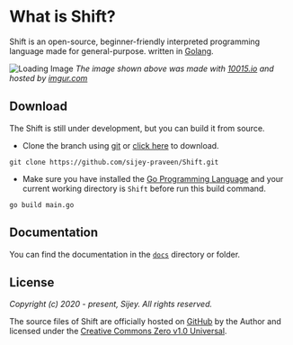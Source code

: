 # What is Shift?

Shift is an open-source, beginner-friendly interpreted programming language made for general-purpose. written in [Golang](https://go.dev/).

![Loading Image](https://i.imgur.com/PWApeD1.png)
*The image shown above was made with [10015.io](https://10015.io/tools/code-to-image-converter) and hosted by [imgur.com](https://imgur.com)*

## Download

The Shift is still under development, but you can build it from source.

- Clone the branch using [git](https://git-scm.com/) or [click here](https://github.com/sijey-praveen/Shift/archive/refs/heads/Sijey.zip) to download.
```
git clone https://github.com/sijey-praveen/Shift.git
```

- Make sure you have installed the [Go Programming Language](https://go.dev/) and your current working directory is `Shift` before run this build command.

```
go build main.go
```

## Documentation

You can find the documentation in the [`docs`](https://github.com/sijey-praveen/Shift/tree/Sijey/docs) directory or folder.

## License

*Copyright (c) 2020 - present, Sijey. All rights reserved.*

The source files of Shift are officially hosted on [GitHub](https://github.com/sijey-praveen/Shift/) by the Author and licensed under the [Creative Commons Zero v1.0 Universal](https://creativecommons.org/).

